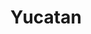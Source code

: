 ---
abv: 8.5%
alt: 
availability: Keg
bitterness: 
description: An imperial stout aged on cinnamon sticks, peppers, and vanilla beans. Thick body from the oats that lends a smoothness to the beer.
gravity: 
hops: 
ibu: 40
img: yucatan.jpg
layout: beer
malt: 
modal-id: yucatan
title: Yucatan
on-tap: yup
sourness: 
style: Imperial Stout
---